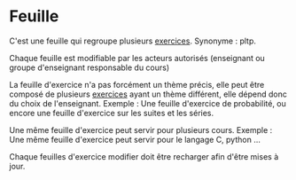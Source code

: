 #  Feuille

C'est une feuille qui regroupe plusieurs [exercices](exercice.md). Synonyme : pltp.

Chaque feuille est modifiable par les acteurs autorisés (enseignant ou groupe d'enseignant responsable du cours)

La feuille d'exercice n'a pas forcément un thème précis, elle peut être composé de plusieurs [exercices](exercice.md) ayant un thème différent, elle dépend donc du choix de l'enseignant.
Exemple : Une feuille d'exercice de probabilité, ou encore une feuille d'exercice sur les suites et les séries.

Une même feuille d'exercice peut servir pour plusieurs cours.
Exemple : Une même feuille d'exercice peut servir pour le langage C, python ...

Chaque feuilles d'exercice modifier doit être recharger afin d'être mises à jour.
